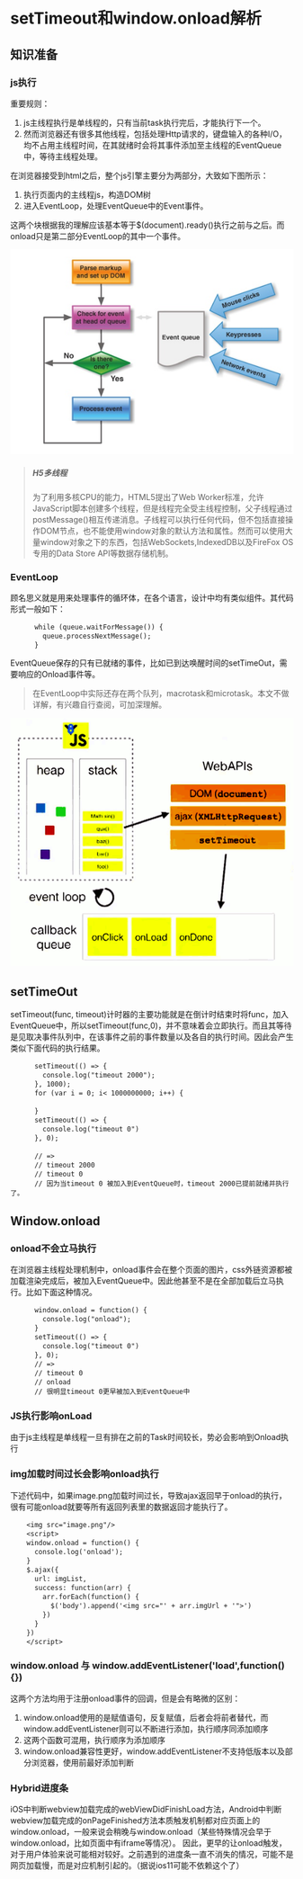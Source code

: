 # setTimeout和window.onload解析

## 知识准备

### js执行

重要规则：
1. js主线程执行是单线程的，只有当前task执行完后，才能执行下一个。
2. 然而浏览器还有很多其他线程，包括处理Http请求的，键盘输入的各种I/O，均不占用主线程时间，在其就绪时会将其事件添加至主线程的EventQueue中，等待主线程处理。

在浏览器接受到html之后，整个js引擎主要分为两部分，大致如下图所示：
1. 执行页面内的主线程js，构造DOM树
2. 进入EventLoop，处理EventQueue中的Event事件。

这两个块根据我的理解应该基本等于$(document).ready()执行之前与之后。而onload只是第二部分EventLoop的其中一个事件。

![浏览器js执行过程](2019_03_04_settimeout_and_onload/js流程.jpeg "js流程.Jpg")

> ##### H5多线程
> 为了利用多核CPU的能力，HTML5提出了Web Worker标准，允许JavaScript脚本创建多个线程，但是线程完全受主线程控制，父子线程通过postMessage()相互传递消息。子线程可以执行任何代码，但不包括直接操作DOM节点，也不能使用window对象的默认方法和属性。然而可以使用大量window对象之下的东西，包括WebSockets,IndexedDB以及FireFox OS专用的Data Store API等数据存储机制。

### EventLoop

顾名思义就是用来处理事件的循环体，在各个语言，设计中均有类似组件。其代码形式一般如下：
```
      while (queue.waitForMessage()) {
        queue.processNextMessage();
      }  
```
EventQueue保存的只有已就绪的事件，比如已到达唤醒时间的setTimeOut，需要响应的Onload事件等。

> 在EventLoop中实际还存在两个队列，macrotask和microtask。本文不做详解，有兴趣自行查阅，可加深理解。

![EventLoop图解](2019_03_04_settimeout_and_onload/js_eventloop.jpeg "js执行.Jpg")

## setTimeOut
setTimeout(func, timeout)计时器的主要功能就是在倒计时结束时将func，加入EventQueue中，所以setTimeout(func,0)，并不意味着会立即执行。而且其等待是见取决事件队列中，在该事件之前的事件数量以及各自的执行时间。因此会产生类似下面代码的执行结果。
```
      setTimeout(() => {
        console.log("timeout 2000");
      }, 1000);
      for (var i = 0; i< 1000000000; i++) {

      }
      setTimeout(() => {
        console.log("timeout 0")
      }, 0);

      // =>
      // timeout 2000
      // timeout 0
      // 因为当timeout 0 被加入到EventQueue时，timeout 2000已提前就绪并执行了。
```

## Window.onload

### onload不会立马执行
在浏览器主线程处理机制中，onload事件会在整个页面的图片，css外链资源都被加载渲染完成后，被加入EventQueue中。因此他甚至不是在全部加载后立马执行。比如下面这种情况。

```
      window.onload = function() {
        console.log("onload");
      }
      setTimeout(() => {
        console.log("timeout 0")
      }, 0);
      // =>
      // timeout 0
      // onload
      // 很明显timeout 0更早被加入到EventQueue中
```

### JS执行影响onLoad

由于js主线程是单线程一旦有排在之前的Task时间较长，势必会影响到Onload执行

### img加载时间过长会影响onload执行

下述代码中，如果image.png加载时间过长，导致ajax返回早于onload的执行，很有可能onload就要等所有返回列表里的数据返回才能执行了。
```
    <img src="image.png"/>
    <script>
    window.onload = function() {
      console.log('onload');
    }
    $.ajax({
      url: imgList,
      success: function(arr) {
        arr.forEach(function() {
          $('body').append('<img src="' + arr.imgUrl + '">')
        })
      }
    })
    </script>
```

### window.onload 与 window.addEventListener('load',function() {})

这两个方法均用于注册onload事件的回调，但是会有略微的区别：
1. window.onload使用的是赋值语句，反复赋值，后者会将前者替代，而window.addEventListener则可以不断进行添加，执行顺序同添加顺序
2. 这两个函数可混用，执行顺序为添加顺序
3. window.onload兼容性更好，window.addEventListener不支持低版本以及部分浏览器，使用前最好添加判断

### Hybrid进度条
iOS中判断webview加载完成的webViewDidFinishLoad方法，Android中判断webview加载完成的onPageFinished方法本质触发机制都对应页面上的window.onload，一般来说会稍晚与window.onload（某些特殊情况会早于window.onload，比如页面中有iframe等情况）。
因此，更早的让onload触发，对于用户体验来说可能相对较好。之前遇到的进度条一直不消失的情况，可能不是网页加载慢，而是对应机制引起的。（据说ios11可能不依赖这个了）
